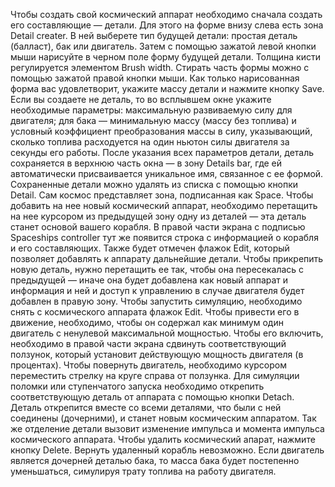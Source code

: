   Чтобы создать свой космический аппарат необходимо сначала создать его составляющие — детали. Для этого на форме внизу слева есть зона Detail creater. В ней выберете тип
будущей детали: простая деталь (балласт), бак или двигатель. Затем с помощью зажатой левой кнопки мыши нарисуйте в черном поле форму будущей детали. Толщина кисти регулируется
элементом Brush width. Стирать часть формы можно с помощью зажатой правой кнопки мыши. Как только нарисованная форма вас удовлетворит, укажите массу детали и нажмите кнопку
Save. Если вы создаете не деталь, то во всплывшем окне укажите необходимые параметры: максимальную развиваемую силу для двигателя; для бака — минимальную массу (массу без
топлива) и условный коэффициент преобразования массы в силу, указывающий, сколько топлива расходуется на один ньютон силы двигателя за секунды его работы.
  После указания всех параметров детали, деталь сохраняется в верхнюю часть окна — в зону Details bar, где ей автоматически присваивается уникальное имя, связанное с ее формой.
Сохраненные детали можно удалять из списка с помощью кнопки Detail.
  Сам космос представляет зона, подписанная как Space. Чтобы добавить на нее новый космический аппарат, необходимо перетащить на нее курсором из предыдущей зону одну из деталей 
— эта деталь станет основой вашего корабля. В правой части экрана с подписью Spaceships controller тут же появится строка с информацией о корабля и его составляющих. Также будет
отмечен флажок Edit, который позволяет добавлять к аппарату дальнейшие детали. Чтобы прикрепить новую деталь, нужно перетащить ее так, чтобы она пересекалась с предыдущей —
иначе она будет добавлена как новый аппарат и информация и ней и доступ к управлению в случае двигателя будет добавлен в правую зону.
  Чтобы запустить симуляцию, необходимо снять с космического аппарата флажок Edit. Чтобы привести его в движение, необходимо, чтобы он содержал как минимум один двигатель с
ненулевой максимальной мощностью. Чтобы его включить, необходимо в правой части экрана сдвинуть соответствующий ползунок, который установит действующую мощность двигателя (в
процентах). Чтобы повернуть двигатель, необходимо курсором переместить стрелку на круге справа от ползунка.
  Для симуляции поломки или ступенчатого запуска необходимо открепить соответствующую деталь от аппарата с помощью кнопки Detach. Деталь открепится вместе со всеми деталями, что
были с ней соединены (дочерними), и станет новым космическим аппаратом. Так же отделение детали вызовит изменение импульса и момента импульса космического аппарата.
  Чтобы удалить космический апарат, нажмите кнопку Delete. Вернуть удаленный корабль невозможно.
  Если двигатель является дочерней деталью бака, то масса бака будет постепенно уменьшаться, симулируя трату топлива на работу двигателя.
